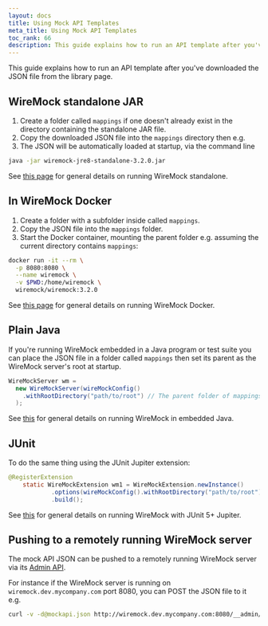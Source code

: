 ```yaml
---
layout: docs
title: Using Mock API Templates
meta_title: Using Mock API Templates
toc_rank: 66
description: This guide explains how to run an API template after you've downloaded the JSON file from the library page
---
```


This guide explains how to run an API template after you've downloaded the JSON file from the library page.

## WireMock standalone JAR

1. Create a folder called `mappings` if one doesn't already exist in the directory containing the standalone JAR file.
2. Copy the downloaded JSON file into the `mappings` directory then  e.g.
3. The JSON will be automatically loaded at startup, via the command line

```bash
java -jar wiremock-jre8-standalone-3.2.0.jar
```

See [this page](../../standalone/java-jar) for general details on running WireMock standalone.

## In WireMock Docker

1. Create a folder with a subfolder inside called `mappings`.
2. Copy the JSON file into the `mappings` folder.
3. Start the Docker container, mounting the parent folder e.g. assuming the current directory contains `mappings`:

```bash
docker run -it --rm \
  -p 8080:8080 \
  --name wiremock \
  -v $PWD:/home/wiremock \
  wiremock/wiremock:3.2.0
```

See [this page](../../standalone/java-jar) for general details on running WireMock Docker.

## Plain Java

If you're running WireMock embedded in a Java program or test suite
you can place the JSON file in a folder called `mappings`
then set its parent as the WireMock server's root at startup.

```java
WireMockServer wm =
  new WireMockServer(wireMockConfig()
    .withRootDirectory("path/to/root") // The parent folder of mappings
  );
```

See [this](../../java-usage/) for general details on running WireMock in embedded Java.

## JUnit

To do the same thing using the JUnit Jupiter extension:

```java
@RegisterExtension
    static WireMockExtension wm1 = WireMockExtension.newInstance()
            .options(wireMockConfig().withRootDirectory("path/to/root"))
            .build();
```

See [this](../../junit-jupiter/) for general details on running WireMock with JUnit 5+ Jupiter.

## Pushing to a remotely running WireMock server

The mock API JSON can be pushed to a remotely running WireMock server via its [Admin API](../../standalone/administration).

For instance if the WireMock server is running on `wiremock.dev.mycompany.com` port 8080, you can POST the JSON file to it e.g.

```bash
curl -v -d@mockapi.json http://wiremock.dev.mycompany.com:8080/__admin/mappings/import
```
